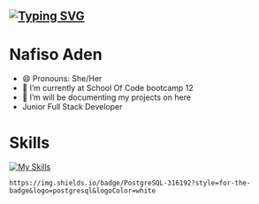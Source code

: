 ## [![Typing SVG](https://readme-typing-svg.herokuapp.com?duration=5016&color=0847DF&multiline=true&lines=Hi%2C+welcome+to+to+my+Github+)](https://git.io/typing-svg)
#     Nafiso Aden
- 😄 Pronouns: She/Her
- 🌱 I’m currently at School Of Code bootcamp 12
- 🔭 I’m will be documenting my projects on here
- Junior Full Stack Developer

# Skills

[![My Skills](https://skillicons.dev/icons?i=nodejs,react,expressjs,git,typescript,postgresql,figma,javascript,jest,html,css,&perline=11)](https://skillicons.dev)

	https://img.shields.io/badge/PostgreSQL-316192?style=for-the-badge&logo=postgresql&logoColor=white
<!--
**nafisoaden97/nafisoaden97** is a ✨ _special_ ✨ repository because its `README.md` (this file) appears on your GitHub profile.

- 🔭 I’m currently working on ...
- 🌱 I’m currently learning ...
- 👯 I’m looking to collaborate on ...
- 🤔 I’m looking for help with ...
- 💬 Ask me about ...
- 📫 How to reach me: ...
- 😄 Pronouns: ...
- ⚡ Fun fact: ...
-->

